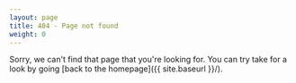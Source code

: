 ```yaml
---
layout: page
title: 404 - Page not found
weight: 0
---
```


Sorry, we can't find that page that you're looking for. You can try take for a look by going [back to the homepage]({{ site.baseurl }}/).